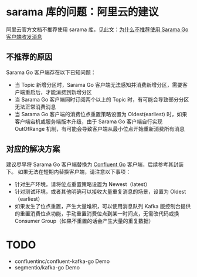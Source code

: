 # sarama 库的问题：阿里云的建议
阿里云官方文档不推荐使用 sarama 库，见此文：[为什么不推荐使用 Sarama Go 客户端收发消息](https://help.aliyun.com/document_detail/266782.html)
## 不推荐的原因
Sarama Go 客户端存在以下已知问题：
- 当 Topic 新增分区时，Sarama Go 客户端无法感知并消费新增分区，需要客户端重启后，才能消费到新增分区
- 当 Sarama Go 客户端同时订阅两个以上的 Topic 时，有可能会导致部分分区无法正常消费消息
- 当 Sarama Go 客户端的消费位点重置策略设置为 Oldest(earliest) 时，如果客户端宕机或服务端版本升级，由于 Sarama Go 客户端自行实现 OutOfRange 机制，有可能会导致客户端从最小位点开始重新消费所有消息
## 对应的解决方案
建议尽早将 Sarama Go 客户端替换为 [Confluent Go](https://github.com/confluentinc/confluent-kafka-go) 客户端，后续参考其封装下。
如果无法在短期内替换客户端，请注意以下事项：
- 针对生产环境，请将位点重置策略设置为 Newest（latest）
- 针对测试环境，或者其他明确可以接收大量重复消息的场景，设置为 Oldest（earliest）
- 如果发生了位点重置，产生大量堆积，可以使用消息队列 Kafka 版控制台提供的重置消费位点功能，手动重置消费位点到某一时间点，无需改代码或换 Consumer Group（如果不重置的话会产生大量的重复数据）

# TODO
- confluentinc/confluent-kafka-go Demo
- segmentio/kafka-go Demo